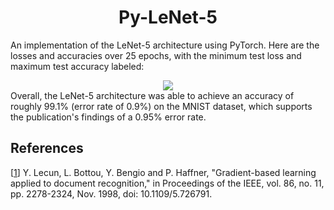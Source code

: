 <h1 align="center">Py-LeNet-5</h1>

An implementation of the LeNet-5 architecture using PyTorch. Here are the losses and accuracies over 25 epochs, with the minimum test loss and maximum test accuracy labeled:
<div align="center">
  <img src="https://github.com/tanjeffreyz02/py-lenet-5/blob/cc14503e76c8d41975570e4f0d84af6847bff077/models/lenet-5/02_02_2022/15_27_14/losses.png" />
</div>
Overall, the LeNet-5 architecture was able to achieve an accuracy of roughly 99.1% (error rate of 0.9%) on the MNIST dataset, which supports the publication's findings of a 0.95% error rate.

<h2>References</h2>

[[1](http://yann.lecun.com/exdb/publis/pdf/lecun-01a.pdf)] Y. Lecun, L. Bottou, Y. Bengio and P. Haffner, "Gradient-based learning applied to document recognition," in Proceedings of the IEEE, vol. 86, no. 11, pp. 2278-2324, Nov. 1998, doi: 10.1109/5.726791.
